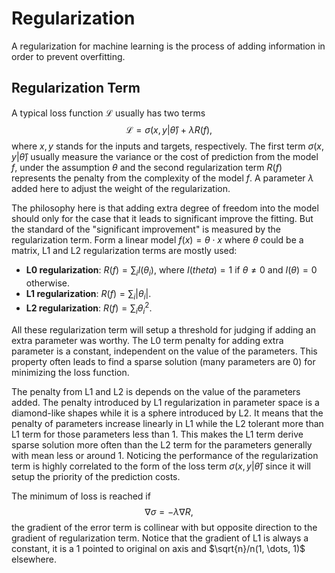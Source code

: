 # Regularization

A regularization for machine learning is the process of adding information in order to prevent overfitting. 

## Regularization Term

A typical loss function $\mathcal{L}$ usually has two terms
$$
\mathcal{L}=\sigma(x, y|\hat \theta) + \lambda R(f),
$$ 
where $x,y$ stands for the inputs and targets, respectively. The first term $\sigma(x,y|\hat\theta)$ usually measure the variance or the cost of prediction from the model $f$, under the assumption $\theta$ and the second regularization term $R(f)$ represents the penalty from the complexity of the model $f$. A parameter $\lambda$ added here to adjust the weight of the regularization. 

The philosophy here is that adding extra degree of freedom into the model should only for the case that it leads to significant improve the fitting. But the standard of the "significant improvement" is measured by the regularization term. Form a linear model $f(x)=\theta\cdot x$ where $\theta$ could be a matrix, L1 and L2 regularization terms are mostly used:
* **L0 regularization**: $R(f)=\sum_iI(\theta_i)$, where $I(theta) = 1$ if $\theta\ne 0$ and $I(\theta)=0$ otherwise.
* **L1 regularization**: $R(f)=\sum_i|\theta_i|$.
* **L2 regularization**: $R(f)=\sum_i\theta_i^2$.

All these regularization term will setup a threshold for judging if adding an extra parameter was worthy. The L0 term penalty for adding extra parameter is a constant, independent on the value of the parameters. This property often leads to find a sparse solution (many parameters are 0) for minimizing the loss function. 

The penalty from L1 and L2 is depends on the value of the parameters added. The penalty introduced by L1 regularization in parameter space is a diamond-like shapes while it is a sphere introduced by L2. It means that the penalty of parameters increase linearly in L1 while the L2 tolerant more than L1 term for those parameters less than 1. This makes the L1 term derive sparse solution more often than the L2 term for the parameters generally with mean less or around 1. Noticing the performance of the regularization term is highly correlated to the form of the loss term $\sigma(x, y|\hat \theta)$ since it will setup the priority of the prediction costs.

The minimum of loss is reached if 
$$
\nabla\sigma = -\lambda \nabla R,
$$
the gradient of the error term is collinear with but opposite direction to the gradient of regularization term. Notice that the gradient of L1 is always a constant, it is a 1 pointed to original on axis and $\sqrt{n}/n(1, \dots, 1)$ elsewhere. 